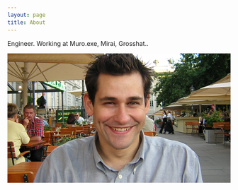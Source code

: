 ```yaml
---
layout: page
title: About
---
```


Engineer. Working at Muro.exe, Mirai, Grosshat..

![Pic profile.](/assets/imedina-jekyll.png)

